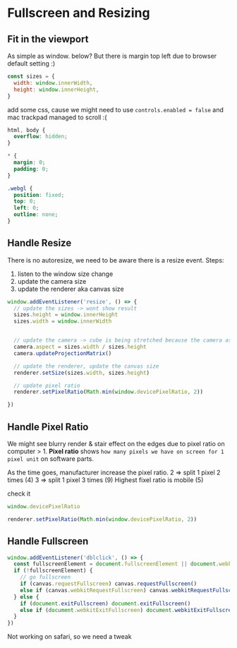 # Fullscreen and Resizing

## Fit in the viewport
As simple as window.<innerSize> below? But there is margin top left due to browser default setting :)
```js
const sizes = {
  width: window.innerWidth,
  height: window.innerHeight,
}
```
add some css, cause we might need to use `controls.enabled = false` and mac trackpad managed to scroll :(
```css
html, body {
  overflow: hidden;
}

* {
  margin: 0;
  padding: 0;
}

.webgl {
  position: fixed;
  top: 0;
  left: 0;
  outline: none;
}
```
## Handle Resize
There is no autoresize, we need to be aware there is a resize event.
Steps:
1. listen to the window size change
2. update the camera size
3. update the renderer aka canvas size
```js
window.addEventListener('resize', () => {
  // update the sizes -> wont show result
  sizes.height = window.innerHeight
  sizes.width = window.innerWidth


  // update the camera -> cube is being stretched because the camera aspect updated, but canvas size still the same
  camera.aspect = sizes.width / sizes.height
  camera.updateProjectionMatrix()

  // update the renderer, update the canvas size
  renderer.setSize(sizes.width, sizes.height)

  // update pixel ratio
  renderer.setPixelRatio(Math.min(window.devicePixelRatio, 2))

})
```
## Handle Pixel Ratio
We might see blurry render & stair effect on the edges due to pixel ratio on computer > 1. **Pixel ratio** shows `how many pixels we have on screen for 1 pixel unit` on software parts.

As the time goes, manufacturer increase the pixel ratio.
2 => split 1 pixel 2 times (4)
3 => split 1 pixel 3 times (9)
Highest fixel ratio is mobile (5)

check it
```js
window.devicePixelRatio
```

```js
renderer.setPixelRatio(Math.min(window.devicePixelRatio, 2))
```
## Handle Fullscreen
```js
window.addEventListener('dblclick', () => {
  const fullscreenElement = document.fullscreenElement || document.webkitFullscreenElement
  if (!fullscreenElement) {
    // go fullscreen
    if (canvas.requestFullscreen) canvas.requestFullscreen()
    else if (canvas.webkitRequestFullscreen) canvas.webkitRequestFullscreen()
  } else {
    if (document.exitFullscreen) document.exitFullscreen()
    else if (document.webkitExitFullscreen) document.webkitExitFullscreen()
  }
})
```
Not working on safari, so we need a tweak